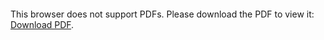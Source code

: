 <object data="https://wilderlavington.github.io/tutorial/Maximum_Entropy_Policy_Gradients.html" type="application/pdf" width="800px" height="900px">
    <embed src="https://wilderlavington.github.io/tutorial/Maximum_Entropy_Policy_Gradients.html">
        <p>This browser does not support PDFs. Please download the PDF to view it: <a href="https://wilderlavington.github.io/tutorial/Maximum_Entropy_Policy_Gradients.html">Download PDF</a>.</p>
    </embed>
</object>
